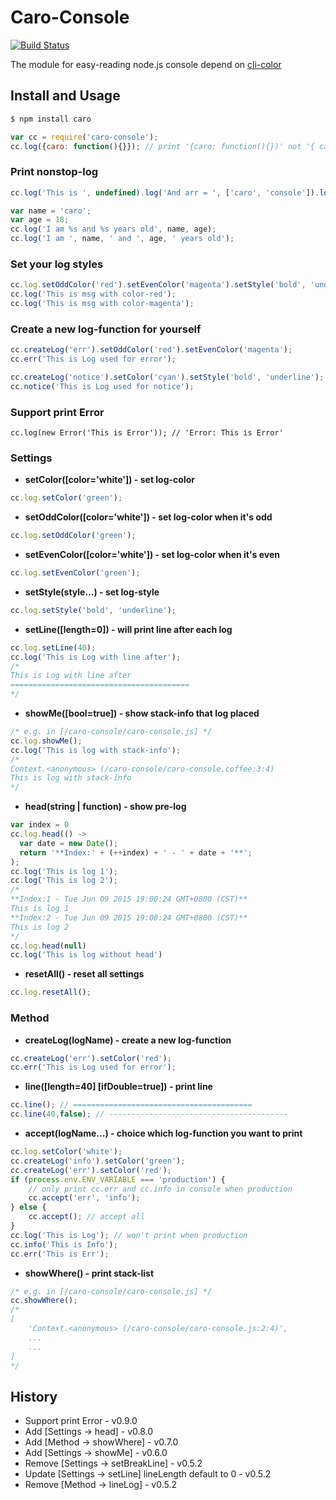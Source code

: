 # Caro-Console

[![Build Status](https://travis-ci.org/carozozo/caro-console.svg?branch=master)](https://travis-ci.org/carozozo/caro-console)

The module for easy-reading node.js console depend on [cli-color](https://www.npmjs.com/package/cli-color)

## Install and Usage

```bash
$ npm install caro
```

```javascript
var cc = require('caro-console');
cc.log({caro: function(){}}); // print '{caro: function(){})' not '{ caro: [Function] }'
```

### Print nonstop-log
```javascript
cc.log('This is ', undefined).log('And arr = ', ['caro', 'console']).log('End');

var name = 'caro';
var age = 18;
cc.log('I am %s and %s years old', name, age);
cc.log('I am ', name, ' and ', age, ' years old');
```

### Set your log styles
```javascript
cc.log.setOddColor('red').setEvenColor('magenta').setStyle('bold', 'underline');
cc.log('This is msg with color-red');
cc.log('This is msg with color-magenta');
```

### Create a new log-function for yourself
```javascript
cc.createLog('err').setOddColor('red').setEvenColor('magenta');
cc.err('This is Log used for error');

cc.createLog('notice').setColor('cyan').setStyle('bold', 'underline');
cc.notice('This is Log used for notice');
```

### Support print Error
```
cc.log(new Error('This is Error')); // 'Error: This is Error'
```

### Settings
- **setColor([color='white']) - set log-color**
```javascript
cc.log.setColor('green');
```
- **setOddColor([color='white']) - set log-color when it's odd**
```javascript
cc.log.setOddColor('green');
```
- **setEvenColor([color='white']) - set log-color when it's even**
```javascript
cc.log.setEvenColor('green');
```
- **setStyle(style...) - set log-style**
```javascript
cc.log.setStyle('bold', 'underline');
```
- **setLine([length=0]) - will print line after each log**
```javascript
cc.log.setLine(40);
cc.log('This is Log with line after');
/*
This is Log with line after
========================================
*/
```
- **showMe([bool=true]) - show stack-info that log placed**
```javascript
/* e.g. in [/caro-console/caro-console.js] */
cc.log.showMe();
cc.log('This is log with stack-info');
/*
Context.<anonymous> (/caro-console/caro-console.coffee:3:4)
This is log with stack-info
*/
```
- **head(string | function) - show pre-log**
```javascript
var index = 0
cc.log.head(() ->
  var date = new Date();
  return '**Index:' + (++index) + ' - ' + date + '**';
);
cc.log('This is log 1');
cc.log('This is log 2');
/*
**Index:1 - Tue Jun 09 2015 19:00:24 GMT+0800 (CST)**
This is log 1
**Index:2 - Tue Jun 09 2015 19:00:24 GMT+0800 (CST)**
This is log 2
*/
cc.log.head(null)
cc.log('This is log without head')
```
- **resetAll() - reset all settings**
```javascript
cc.log.resetAll();
```

### Method
- **createLog(logName) - create a new log-function**
```javascript
cc.createLog('err').setColor('red');
cc.err('This is Log used for error');
```
- **line([length=40] [ifDouble=true]) - print line**
```javascript
cc.line(); // ========================================
cc.line(40,false); // ----------------------------------------
```
- **accept(logName...) - choice which log-function you want to print**
```javascript
cc.log.setColor('white');
cc.createLog('info').setColor('green');
cc.createLog('err').setColor('red');
if (process.env.ENV_VARIABLE === 'production') {
    // only print cc.err and cc.info in console when production
    cc.accept('err', 'info');
} else {
    cc.accept(); // accept all
}
cc.log('This is Log'); // won't print when production
cc.info('This is Info');
cc.err('This is Err'); 
```
- **showWhere() - print stack-list**
```javascript
/* e.g. in [/caro-console/caro-console.js] */
cc.showWhere();
/*
[ 
    'Context.<anonymous> (/caro-console/caro-console.js:2:4)',
    ...
    ...
]
*/
```

## History
- Support print Error - v0.9.0
- Add [Settings -> head] - v0.8.0
- Add [Method -> showWhere] - v0.7.0
- Add [Settings -> showMe] - v0.6.0
- Remove [Settings -> setBreakLine] - v0.5.2
- Update [Settings -> setLine] lineLength default to 0 - v0.5.2
- Remove [Method -> lineLog] - v0.5.2